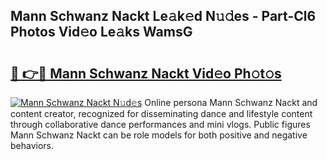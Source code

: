 ## Mann Schwanz Nackt Le𝚊k𝚎d N𝚞𝚍es - Part-Cl6 Photos Vid𝚎o Le𝚊ks WamsG

# <h2><a href="http://fb7ppn.evod.top/?m=Mann+Schwanz+Nackt">🔗 👉🔴 Mann Schwanz Nackt Vid𝚎o Ph𝚘t𝚘s</a></h2>

[![Mann Schwanz Nackt N𝚞d𝚎s](https://i.imgur.com/8V9OHl7.gif)](http://fb7ppn.evod.top/?m=Mann+Schwanz+Nackt)
Online persona Mann Schwanz Nackt and content creator, recognized for disseminating dance and lifestyle content through collaborative dance performances and mini vlogs. Public figures Mann Schwanz Nackt can be role models for both positive and negative behaviors. 
